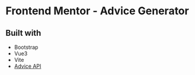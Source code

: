 # Frontend Mentor - Advice Generator

## Built with

- Bootstrap
- Vue3  
- Vite  
- [Advice API](https://api.adviceslip.com)
  